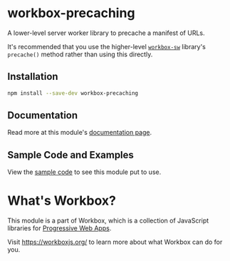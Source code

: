 # workbox-precaching

A lower-level server worker library to precache a manifest of URLs.

It's recommended that you use the higher-level [`workbox-sw`](../workbox-sw)
library's `precache()` method rather than using this directly.

## Installation

```sh
npm install --save-dev workbox-precaching
```

## Documentation

Read more at this module's [documentation page](https://workboxjs.org/reference-docs/latest/module-workbox-precaching.html).

## Sample Code and Examples

View the
[sample code](https://github.com/GoogleChrome/workbox/tree/master/packages/workbox-precaching/demo)
to see this module put to use.

# What's Workbox?

This module is a part of Workbox, which is a collection of JavaScript libraries
for [Progressive Web Apps](https://developers.google.com/web/progressive-web-apps/).

Visit https://workboxjs.org/ to learn more about what Workbox can do for you.
